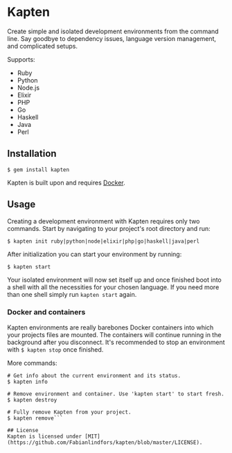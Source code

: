 # Kapten

Create simple and isolated development environments from the command line. Say goodbye to dependency issues, language version management, and complicated setups.

Supports:
- Ruby
- Python
- Node.js
- Elixir
- PHP
- Go
- Haskell
- Java
- Perl


## Installation

`$ gem install kapten`

Kapten is built upon and requires [Docker](https://www.docker.com).


## Usage

Creating a development environment with Kapten requires only two commands. Start by navigating to your project's root directory and run:

`$ kapten init ruby|python|node|elixir|php|go|haskell|java|perl`

After initialization you can start your environment by running:

`$ kapten start`

Your isolated environment will now set itself up and once finished boot into a shell with all the necessities for your chosen language. If you need more than one shell simply run `kapten start` again.

### Docker and containers

Kapten environments are really barebones Docker containers into which your projects files are mounted. The containers will continue running in the background after you disconnect. It's recommended to stop an environment with `$ kapten stop` once finished.

More commands:
```
# Get info about the current environment and its status.
$ kapten info

# Remove environment and container. Use 'kapten start' to start fresh.
$ kapten destroy

# Fully remove Kapten from your project.
$ kapten remove```

## License
Kapten is licensed under [MIT](https://github.com/Fabianlindfors/kapten/blob/master/LICENSE).
